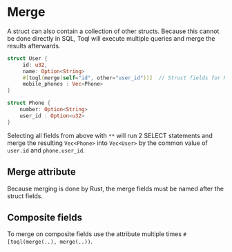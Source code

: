 
# Merge
A struct can also contain a collection of other structs. Because this cannot be done directly in SQL, Toql will execute multiple queries and merge the results afterwards. 

```rust
struct User {
	 id: u32,
	 name: Option<String>
	 #[toql(merge(self="id", other="user_id"))]  // Struct fields for Rust comparison
	 mobile_phones : Vec<Phone>
}

struct Phone {
	number: Option<String>
	user_id : Option<u32>
}
```

Selecting all fields from above with `**` will run 2 SELECT statements and merge the resulting `Vec<Phone>` into `Vec<User>` by the common value of `user.id` and `phone.user_id`.

## Merge attribute
Because merging is done by Rust, the merge fields must be named after the struct fields.

## Composite fields

To merge on composite fields use the attribute multiple times `#[toql(merge(..), merge(..))`.
